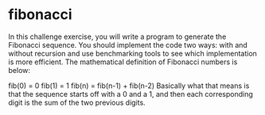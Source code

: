 # fibonacci

In this challenge exercise, you will write a program to generate the Fibonacci sequence. 
You should implement the code two ways: with and without recursion and use benchmarking tools to see which implementation 
is more efficient. 
The mathematical definition of Fibonacci numbers is below:

fib(0) = 0
fib(1) = 1
fib(n) = fib(n-1) + fib(n-2)
Basically what that means is that the sequence starts off with a 0 and a 1, and then each corresponding digit is the sum 
of the two previous digits.
